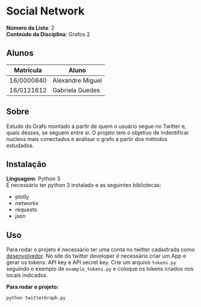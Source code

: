# Social Network

**Número da Lista**: 2<br>
**Conteúdo da Disciplina**: Grafos 2<br>

## Alunos
|Matrícula | Aluno |
| -- | -- |
| 16/0000840  |  Alexandre Miguel |
| 16/0121612  |  Gabriela Guedes |

## Sobre 
Estudo do Grafo montado a partir de quem o usuário segue no Twitter e, quais desses, se seguem entre si. O projeto tem o objetivo de indentificar nucleos mais conectados e análisar o grafo a partir dos métodos estudados.

<!-- ## Screenshots
Adicione 3 ou mais screenshots do projeto em funcionamento. -->

## Instalação 
**Linguagem**: Python 3<br>
É necessário ter python 3 instalado e as seguintes bibliotecas:
- plotly
- networkx
- requests
- json

## Uso 
Para rodar o projeto é necessário ter uma conta no twitter cadastrada como [desenvolvedor](https://developer.twitter.com). No site do twitter developer é necessário criar um App e gerar os tokens: API key e API secret key.
Crie um arquivo `tokens.py` seguindo o exemplo de `example_tokens.py` e coloque os tokens criados nos locais indicados.

**Para rodar o projeto:**
```sh
python twitterGraph.py
```




